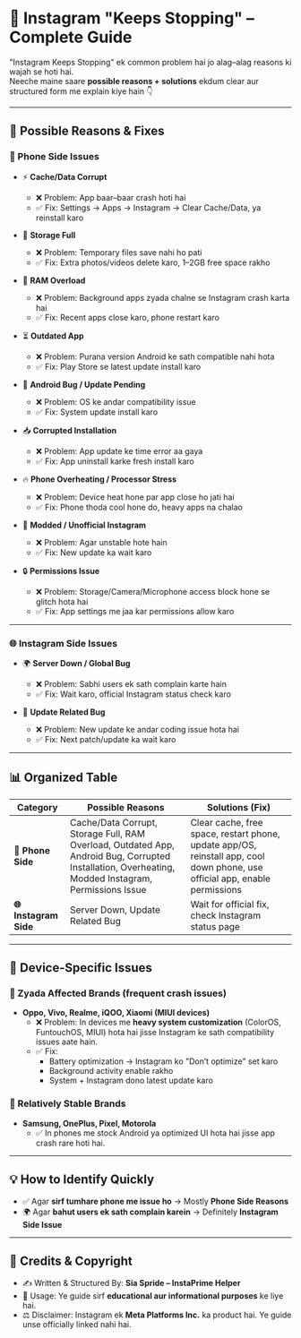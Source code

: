 # 📌 Instagram "Keeps Stopping" – Complete Guide  

"Instagram Keeps Stopping" ek common problem hai jo alag–alag reasons ki wajah se hoti hai.  
Neeche maine saare **possible reasons + solutions** ekdum clear aur structured form me explain kiye hain 👇  

---

## 🔎 Possible Reasons & Fixes  

### 📱 Phone Side Issues  

- ⚡ **Cache/Data Corrupt**  
  - ❌ Problem: App baar–baar crash hoti hai  
  - ✅ Fix: Settings → Apps → Instagram → Clear Cache/Data, ya reinstall karo  

- 📂 **Storage Full**  
  - ❌ Problem: Temporary files save nahi ho pati  
  - ✅ Fix: Extra photos/videos delete karo, 1–2GB free space rakho  

- 🧠 **RAM Overload**  
  - ❌ Problem: Background apps zyada chalne se Instagram crash karta hai  
  - ✅ Fix: Recent apps close karo, phone restart karo  

- ⏳ **Outdated App**  
  - ❌ Problem: Purana version Android ke sath compatible nahi hota  
  - ✅ Fix: Play Store se latest update install karo  

- 🔧 **Android Bug / Update Pending**  
  - ❌ Problem: OS ke andar compatibility issue  
  - ✅ Fix: System update install karo  

- 📥 **Corrupted Installation**  
  - ❌ Problem: App update ke time error aa gaya  
  - ✅ Fix: App uninstall karke fresh install karo  

- 🔥 **Phone Overheating / Processor Stress**  
  - ❌ Problem: Device heat hone par app close ho jati hai  
  - ✅ Fix: Phone thoda cool hone do, heavy apps na chalao  

- 🛑 **Modded / Unofficial Instagram**  
  - ❌ Problem: Agar unstable hote hain  
  - ✅ Fix: New update ka wait karo  

- 🔒 **Permissions Issue**  
  - ❌ Problem: Storage/Camera/Microphone access block hone se glitch hota hai  
  - ✅ Fix: App settings me jaa kar permissions allow karo  

---

### 🌐 Instagram Side Issues  

- 🌍 **Server Down / Global Bug**  
  - ❌ Problem: Sabhi users ek sath complain karte hain  
  - ✅ Fix: Wait karo, official Instagram status check karo  

- 🐞 **Update Related Bug**  
  - ❌ Problem: New update ke andar coding issue hota hai  
  - ✅ Fix: Next patch/update ka wait karo  

---

## 📊 Organized Table  

| Category              | Possible Reasons                                                                 | Solutions (Fix)                                               |
|-----------------------|----------------------------------------------------------------------------------|---------------------------------------------------------------|
| **📱 Phone Side**     | Cache/Data Corrupt, Storage Full, RAM Overload, Outdated App, Android Bug, Corrupted Installation, Overheating, Modded Instagram, Permissions Issue | Clear cache, free space, restart phone, update app/OS, reinstall app, cool down phone, use official app, enable permissions |
| **🌐 Instagram Side** | Server Down, Update Related Bug                                                   | Wait for official fix, check Instagram status page            |

---

## 📱 Device-Specific Issues  

### 🔻 Zyada Affected Brands (frequent crash issues)  
- **Oppo, Vivo, Realme, iQOO, Xiaomi (MIUI devices)**  
  - ❌ Problem: In devices me **heavy system customization** (ColorOS, FuntouchOS, MIUI) hota hai jisse Instagram ke sath compatibility issues aate hain.  
  - ✅ Fix:  
    - Battery optimization → Instagram ko "Don’t optimize" set karo  
    - Background activity enable rakho  
    - System + Instagram dono latest update karo  

### 🔺 Relatively Stable Brands  
- **Samsung, OnePlus, Pixel, Motorola**  
  - ✅ In phones me stock Android ya optimized UI hota hai jisse app crash rare hoti hai.  

---

## 💡 How to Identify Quickly  

- ✅ Agar **sirf tumhare phone me issue ho** → Mostly **Phone Side Reasons**  
- 🌍 Agar **bahut users ek sath complain karein** → Definitely **Instagram Side Issue**  

---

## 📜 Credits & Copyright  

- ✍️ Written & Structured By: **Sia Spride – InstaPrime Helper**  
- 📌 Usage: Ye guide sirf **educational aur informational purposes** ke liye hai.  
- ⚖️ Disclaimer: Instagram ek **Meta Platforms Inc.** ka product hai. Ye guide unse officially linked nahi hai.
